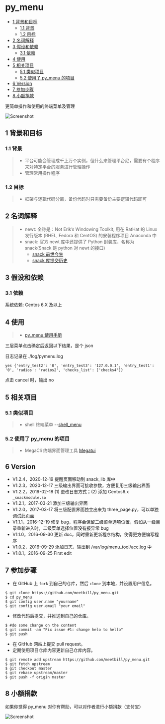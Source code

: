 # py_menu

<!-- vim-markdown-toc GFM -->

* [1 背景和目标](#1-背景和目标)
    * [1.1 背景](#11-背景)
    * [1.2 目标](#12-目标)
* [2 名词解释](#2-名词解释)
* [3 假设和依赖](#3-假设和依赖)
    * [3.1 依赖](#31-依赖)
* [4 使用](#4-使用)
* [5 相关项目](#5-相关项目)
    * [5.1 类似项目](#51-类似项目)
    * [5.2 使用了 py_menu 的项目](#52-使用了-py_menu-的项目)
* [6 Version](#6-version)
* [7 参加步骤](#7-参加步骤)
* [8 小额捐款](#8-小额捐款)

<!-- vim-markdown-toc -->

更简单操作和使用的终端菜单及管理

![Screenshot](images/test.jpg)

## 1 背景和目标

### 1.1 背景

> * 平台可能会管理成千上万个实例，但什么来管理平台尼，需要有个程序来对特定平台的服务进行管理操作
> * 管理常用操作程序

### 1.2 目标

> * 框架与逻辑代码分离，备份代码时只需要备份主要逻辑代码即可

## 2 名词解释

> * newt: 全称是：Not Erik’s Windowing Toolkit, 用在 RatHat 的 Linux 发行版本 (RHEL, Fedora 和 CentOS) 的安装程序项目 Anaconda 中
> * snack: 官方 newt 库中还提供了 Python 封装库，名称为 snack(Snack 是 python 对 newt 的接口)
>   * [snack 前世今生](https://github.com/meetbill/py_menu/wiki)
>   * [snack 库提交历史](https://pagure.io/newt/history/snack.py?identifier=master)

## 3 假设和依赖

### 3.1 依赖

系统依赖: Centos 6.X 及以上 

## 4 使用

> * [py_menu 使用手册](docs/usage.md)


三层菜单点击确定后返回以下结果，是个 json

日志记录在 ./log/pymenu.log
```
yes {'entry_test2': '0', 'entry_test3': '127.0.0.1', 'entry_test1': '0', 'radios': 'radios2', 'checks_list': ['checks4']}
```
点击 cancel 时，输出 no

## 5 相关项目

### 5.1 类似项目
> * shell 终端菜单 --[shell_menu](https://github.com/meetbill/shell_menu.git)

### 5.2 使用了 py_menu 的项目
> * MegaCli 终端界面管理工具 [Megatui](https://github.com/meetbill/MegaTUI)

## 6 Version

* V1.2.4，2020-12-19 提醒页面移动到 snack_lib 库中
* V1.2.3，2020-12-17 三级输出界面可接收参数，方便复用三级输出界面
* V1.2.2，2019-02-18 (1) 更改日志方式；(2) 添加 Centos6.x `_snackmodule.so`
* V1.2.1，2017-03-21 添加三级输出界面
* V1.2.0，2017-03-17 将三级配置界面独立出来为 three_page.py，可以单独调试此页面
* V1.1.1，2016-12-19 修复 bug，程序会保留二级菜单选项位置，假如从一级目录重新进入时，二级菜单选择位置没有报异常 bug
* V1.1.0，2016-09-30 更新 doc，同时重新更新程序结构，使得更方便编写程序
* V1.0.2，2016-09-29 添加日志，输出到 /var/log/menu_tool/acc.log 中
* V1.0.1，2016-09-25 First edit

## 7 参加步骤

* 在 GitHub 上 `fork` 到自己的仓库，然后 `clone` 到本地，并设置用户信息。
```
$ git clone https://github.com/meetbill/py_menu.git
$ cd py_menu
$ git config user.name "yourname"
$ git config user.email "your email"
```
* 修改代码后提交，并推送到自己的仓库。
```
$ #do some change on the content
$ git commit -am "Fix issue #1: change helo to hello"
$ git push
```
* 在 GitHub 网站上提交 pull request。
* 定期使用项目仓库内容更新自己仓库内容。
```
$ git remote add upstream https://github.com/meetbill/py_menu.git
$ git fetch upstream
$ git checkout master
$ git rebase upstream/master
$ git push -f origin master
```
## 8 小额捐款

如果你觉得 py_menu 对你有帮助，可以对作者进行小额捐款（支付宝）

![Screenshot](images/5.jpg)
